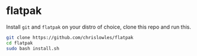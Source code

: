 # flatpak

Install `git` and `flatpak` on your distro of choice, clone this repo and run this.

```bash
git clone https://github.com/chrislowles/flatpak
cd flatpak
sudo bash install.sh
```